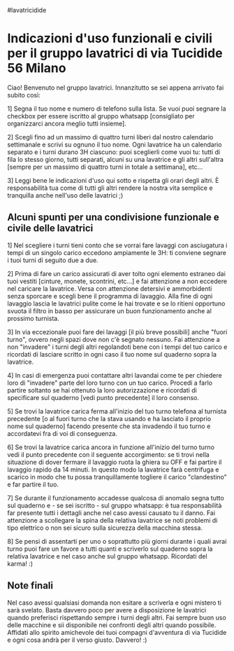 #lavatricidide

Indicazioni d'uso funzionali e civili per il gruppo lavatrici di via Tucidide 56 Milano
========

Ciao! Benvenuto nel gruppo lavatrici. Innanzitutto se sei appena arrivato fai subito così:

1] Segna il tuo nome e numero di telefono sulla lista. Se vuoi puoi segnare la checkbox per essere iscritto al gruppo whatsapp [consigliato per organizzarci ancora meglio tutti insieme].

2] Scegli fino ad un massimo di quattro turni liberi dal nostro calendario settimanale e scrivi su ognuno il tuo nome. Ogni lavatrice ha un calendario separato e i turni durano 3H ciascuno: puoi sceglierli come vuoi tu: tutti di fila lo stesso giorno, tutti separati, alcuni su una lavatrice e gli altri sull'altra [sempre per un massimo di quattro turni in totale a settimana], etc...

3] Leggi bene le indicazioni d'uso qui sotto e rispetta gli orari degli altri. È responsabilità tua come di tutti gli altri rendere la nostra vita semplice e tranquilla anche nell'uso delle lavatrici ;)

Alcuni spunti per una condivisione funzionale e civile delle lavatrici
--------

1] Nel scegliere i turni tieni conto che se vorrai fare lavaggi con asciugatura i tempi di un singolo carico eccedono ampiamente le 3H: ti conviene segnare i tuoi turni di seguito due a due.

2] Prima di fare un carico assicurati di aver tolto ogni elemento estraneo dai tuoi vestiti [cinture, monete, scontrini, etc...] e fai attenzione a non eccedere nel caricare la lavatrice. Versa con attenzione detersivi e ammorbidenti senza sporcare e scegli bene il programma di lavaggio. Alla fine di ogni lavaggio lascia le lavatrici pulite come le hai trovate e se lo ritieni opportuno svuota il filtro in basso per assicurare un buon funzionamento anche al prossimo turnista.

3] In via eccezionale puoi fare dei lavaggi [il più breve possibili] anche "fuori turno", ovvero negli spazi dove non c'è segnato nessuno. Fai attenzione a non "invadere" i turni degli altri regolandoti bene con i tempi del tuo carico e ricordati di lasciare scritto in ogni caso il tuo nome sul quaderno sopra la lavatrice.

4] In casi di emergenza puoi contattare altri lavandai come te per chiedere loro di "invadere" parte del loro turno con un tuo carico. Procedi a farlo partire soltanto se hai ottenuto la loro autorizzazione e ricordati di specificare sul quaderno [vedi punto precedente] il loro consenso.

5] Se trovi la lavatrice carica ferma all'inizio del tuo turno telefona al turnista precedente [o al fuori turno che la stava usando e ha lasciato il proprio nome sul quaderno] facendo presente che sta invadendo il tuo turno e accordatevi fra di voi di conseguenza.

6] Se trovi la lavatrice carica ancora in funzione all'inizio del turno turno vedi il punto precedente con il seguente accorgimento: se ti trovi nella situazione di dover fermare il lavaggio ruota la ghiera su OFF e fai partire il lavaggio rapido da 14 minuti. In questo modo la lavatrice farà centrifuga e scarico in modo che tu possa tranquillamente togliere il carico "clandestino" e far partire il tuo.

7] Se durante il funzionamento accadesse qualcosa di anomalo segna tutto sul quaderno e - se sei iscritto - sul gruppo whatsapp: è tua responsabilità far presente tutti i dettagli anche nel caso avessi causato tu il danno. Fai attenzione a scollegare la spina della relativa lavatrice se noti problemi di tipo elettrico o non sei sicuro sulla sicurezza della macchina stessa.

8] Se pensi di assentarti per uno o soprattutto più giorni durante i quali avrai turno puoi fare un favore a tutti quanti e scriverlo sul quaderno sopra la relativa lavatrice e nel caso anche sul gruppo whatsapp. Ricordati del karma! :)

Note finali
--------

Nel caso avessi qualsiasi domanda non esitare a scriverla e ogni mistero ti sarà svelato. Basta davvero poco per avere a disposizione le lavatrici quando preferisci rispettando sempre i turni degli altri. Fai sempre buon uso delle macchine e sii disponibile nei confronti degli altri quando possibile. Affidati allo spirito amichevole dei tuoi compagni d'avventura di via Tucidide e ogni cosa andrà per il verso giusto. Davvero! :)
